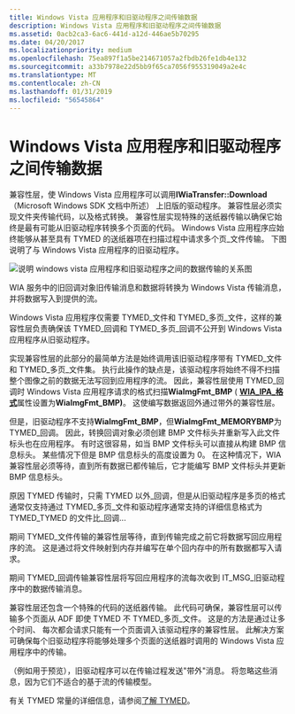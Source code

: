 ```yaml
---
title: Windows Vista 应用程序和旧驱动程序之间传输数据
description: Windows Vista 应用程序和旧驱动程序之间传输数据
ms.assetid: 0acb2ca3-6ac6-441d-a12d-446ae5b70295
ms.date: 04/20/2017
ms.localizationpriority: medium
ms.openlocfilehash: 75ea897f1a5be214671057a2fbdb26fe1db4e132
ms.sourcegitcommit: a33b7978e22d5bb9f65ca7056f955319049a2e4c
ms.translationtype: MT
ms.contentlocale: zh-CN
ms.lasthandoff: 01/31/2019
ms.locfileid: "56545864"
---
```

# <a name="data-transfer-between-windows-vista-application-and-legacy-driver"></a>Windows Vista 应用程序和旧驱动程序之间传输数据


兼容性层，使 Windows Vista 应用程序可以调用**IWiaTransfer::Download** （Microsoft Windows SDK 文档中所述） 上旧版的驱动程序。 兼容性层必须实现文件夹传输代码，以及格式转换。 兼容性层实现特殊的送纸器传输以确保它始终是最有可能从旧驱动程序转换多个页面的代码。 Windows Vista 应用程序应始终能够从甚至具有 TYMED 的送纸器项在扫描过程中请求多个页\_文件传输。 下图说明了与 Windows Vista 应用程序的旧驱动程序。

![说明 windows vista 应用程序和旧驱动程序之间的数据传输的关系图](images/vistaapp-legacydrv.png)

WIA 服务中的旧回调对象旧传输消息和数据将转换为 Windows Vista 传输消息，并将数据写入到提供的流。

Windows Vista 应用程序仅需要 TYMED\_文件和 TYMED\_多页\_文件，这样的兼容性层负责确保该 TYMED\_回调和 TYMED\_多页\_回调不公开到 Windows Vista 应用程序从旧驱动程序。

实现兼容性层的此部分的最简单方法是始终调用该旧驱动程序带有 TYMED\_文件和 TYMED\_多页\_文件集。 执行此操作的缺点是，该驱动程序将始终不得不扫描整个图像之前的数据无法写回到应用程序的流。 因此，兼容性层使用 TYMED\_回调时 Windows Vista 应用程序请求的格式扫描**WiaImgFmt\_BMP** ( [ **WIA\_IPA\_格式**](https://msdn.microsoft.com/library/windows/hardware/ff551553)属性设置为**WiaImgFmt\_BMP)**。 这使编写数据返回外通过带外的兼容性层。

但是，旧驱动程序不支持**WiaImgFmt\_BMP**，但**WiaImgFmt\_MEMORYBMP**为 TYMED\_回调。 因此，转换回调对象必须创建 BMP 文件标头并重新写入此文件标头也在应用程序。 有时这很容易，如当 BMP 文件标头可以直接从构建 BMP 信息标头。 某些情况下但是 BMP 信息标头的高度设置为 0。 在这种情况下，WIA 兼容性层必须等待，直到所有数据已都传输后，它才能编写 BMP 文件标头并更新 BMP 信息标头。

原因 TYMED 传输时，只需 TYMED 以外\_回调，但是从旧驱动程序是多页的格式通常仅支持通过 TYMED\_多页\_文件和驱动程序通常支持的详细信息格式为 TYMED\_TYMED 的文件比\_回调...

期间 TYMED\_文件传输的兼容性层等待，直到传输完成之前它将数据写回应用程序的流。 这是通过将文件映射到内存并编写在单个回内存中的所有数据都写入请求。

期间 TYMED\_回调传输兼容性层将写回应用程序的流每次收到 IT\_MSG\_旧驱动程序中的数据传输消息。

兼容性层还包含一个特殊的代码的送纸器传输。 此代码可确保，兼容性层可以传输多个页面从 ADF 即使 TYMED 不 TYMED\_多页\_文件。 这是的方法是通过让多个时间、 每次都会请求只能有一个页面调入该驱动程序的兼容性层。 此解决方案可确保每个旧驱动程序将能够处理多个页面的送纸器时调用的 Windows Vista 应用程序中的传输。

（例如用于预览），旧驱动程序可以在传输过程发送"带外"消息。 将忽略这些消息，因为它们不适合的基于流的传输模型。

有关 TYMED 常量的详细信息，请参阅[了解 TYMED](understanding-tymed.md)。

 

 




